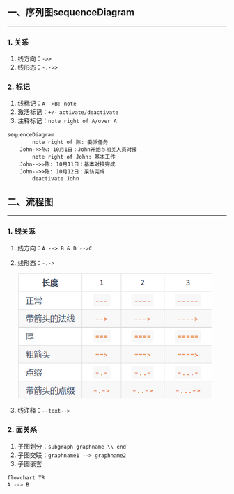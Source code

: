 ## 一、序列图sequenceDiagram
---
### 1. 关系
1. 线方向：`->>`
2. 线形态：`-.->>`
### 2. 标记
1. 线标记：`A-->B: note`
2. 激活标记：`+/-` `activate/deactivate`
3. 注释标记：`note right of A/over A`

```mermaid
sequenceDiagram
        note right of 陈: 委派任务
    John->>陈: 10月1日：John开始与相关人员对接
        note right of John: 基本工作
    John-->>陈: 10月11日：基本对接完成
    John-->>陈: 10月12日：采访完成
        deactivate John
```

## 二、流程图
---
### 1. 线关系
1. 线方向：`A --> B & D -->C`
2. 线形态：`-.->`

    ![箭头属性](images/2022-08-01-11-11-25.png)
3. 线注释：`--text-->`
### 2. 面关系
1. 子图划分：`subgraph graphname \\ end`
2. 子图交联：`graphname1 --> graphname2`
3. 子图嵌套

```mermaid
flowchart TR
A --> B
```